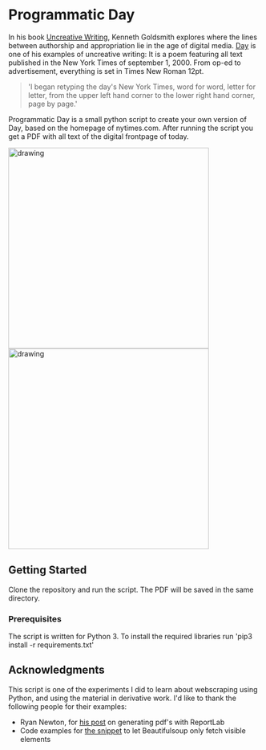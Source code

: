 # Programmatic Day

In his book [Uncreative Writing](http://cup.columbia.edu/book/uncreative-writing/9780231149907), Kenneth Goldsmith explores where the lines between authorship and appropriation lie in the age of digital media. [Day](https://www.goodreads.com/book/show/764260.Day) is one of his examples of uncreative writing: It is a poem featuring all text published in the New York Times of september 1, 2000. From op-ed to advertisement, everything is set in Times New Roman 12pt.

>  'I began retyping the day's New York Times, word for word, letter for letter, from the upper left hand corner to the lower right hand corner, page by page.'

Programmatic Day is a small python script to create your own version of Day, based on the homepage of nytimes.com. After running the script you get a PDF with all text of the digital frontpage of today.

<p float = left>
<img src="https://pzwiki.wdka.nl/mw-mediadesign/images/4/43/Day_01.png" alt="drawing" width="400"/>
<img src="https://pzwiki.wdka.nl/mw-mediadesign/images/9/98/Day_02.png" alt="drawing" width="400"/>
</p>

## Getting Started

Clone the repository and run the script. The PDF will be saved in the same directory.

### Prerequisites

The script is written for Python 3. To install the required libraries run 'pip3 install -r requirements.txt'

## Acknowledgments

This script is one of the experiments I did to learn about webscraping using Python, and using the material in derivative work. I'd like to thank the following people for their examples:

* Ryan Newton, for [his post]([https://medium.com/@vonkunesnewton/generating-pdfs-with-reportlab-ced3b04aedef) on generating pdf's with ReportLab
* Code examples for [the snippet]([https://code-examples.net/en/q/1d8c52) to let Beautifulsoup only fetch visible elements